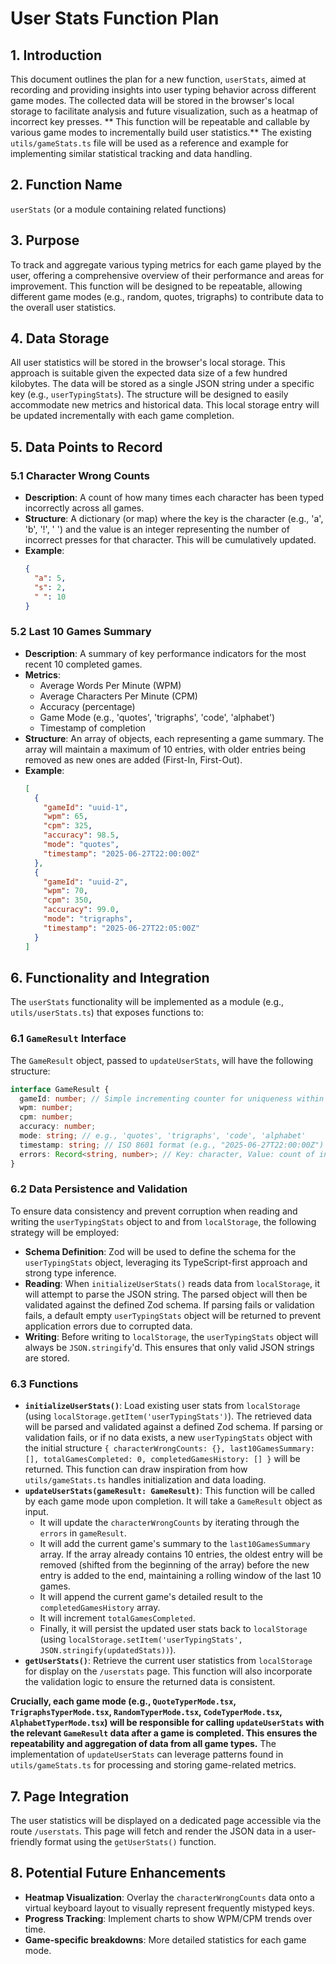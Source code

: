# User Stats Function Plan

## 1. Introduction
This document outlines the plan for a new function, `userStats`, aimed at recording and providing insights into user typing behavior across different game modes. The collected data will be stored in the browser's local storage to facilitate analysis and future visualization, such as a heatmap of incorrect key presses. ** This function will be repeatable and callable by various game modes to incrementally build user statistics.** The existing `utils/gameStats.ts` file will be used as a reference and example for implementing similar statistical tracking and data handling.

## 2. Function Name
`userStats` (or a module containing related functions)

## 3. Purpose
To track and aggregate various typing metrics for each game played by the user, offering a comprehensive overview of their performance and areas for improvement. This function will be designed to be repeatable, allowing different game modes (e.g., random, quotes, trigraphs) to contribute data to the overall user statistics.

## 4. Data Storage
All user statistics will be stored in the browser's local storage. This approach is suitable given the expected data size of a few hundred kilobytes. The data will be stored as a single JSON string under a specific key (e.g., `userTypingStats`). The structure will be designed to easily accommodate new metrics and historical data. This local storage entry will be updated incrementally with each game completion.

## 5. Data Points to Record

### 5.1 Character Wrong Counts
*   **Description**: A count of how many times each character has been typed incorrectly across all games.
*   **Structure**: A dictionary (or map) where the key is the character (e.g., 'a', 'b', '!', ' ') and the value is an integer representing the number of incorrect presses for that character. This will be cumulatively updated.
*   **Example**:
    ```json
    {
      "a": 5,
      "s": 2,
      " ": 10
    }
    ```

### 5.2 Last 10 Games Summary
*   **Description**: A summary of key performance indicators for the most recent 10 completed games.
*   **Metrics**:
    *   Average Words Per Minute (WPM)
    *   Average Characters Per Minute (CPM)
    *   Accuracy (percentage)
    *   Game Mode (e.g., 'quotes', 'trigraphs', 'code', 'alphabet')
    *   Timestamp of completion
*   **Structure**: An array of objects, each representing a game summary. The array will maintain a maximum of 10 entries, with older entries being removed as new ones are added (First-In, First-Out).
*   **Example**:
    ```json
    [
      {
        "gameId": "uuid-1",
        "wpm": 65,
        "cpm": 325,
        "accuracy": 98.5,
        "mode": "quotes",
        "timestamp": "2025-06-27T22:00:00Z"
      },
      {
        "gameId": "uuid-2",
        "wpm": 70,
        "cpm": 350,
        "accuracy": 99.0,
        "mode": "trigraphs",
        "timestamp": "2025-06-27T22:05:00Z"
      }
    ]
    ```

## 6. Functionality and Integration
The `userStats` functionality will be implemented as a module (e.g., `utils/userStats.ts`) that exposes functions to:

### 6.1 `GameResult` Interface
The `GameResult` object, passed to `updateUserStats`, will have the following structure:
```typescript
interface GameResult {
  gameId: number; // Simple incrementing counter for uniqueness within local storage
  wpm: number;
  cpm: number;
  accuracy: number;
  mode: string; // e.g., 'quotes', 'trigraphs', 'code', 'alphabet'
  timestamp: string; // ISO 8601 format (e.g., "2025-06-27T22:00:00Z")
  errors: Record<string, number>; // Key: character, Value: count of incorrect presses
}
```

### 6.2 Data Persistence and Validation
To ensure data consistency and prevent corruption when reading and writing the `userTypingStats` object to and from `localStorage`, the following strategy will be employed:
*   **Schema Definition**: Zod will be used to define the schema for the `userTypingStats` object, leveraging its TypeScript-first approach and strong type inference.
*   **Reading**: When `initializeUserStats()` reads data from `localStorage`, it will attempt to parse the JSON string. The parsed object will then be validated against the defined Zod schema. If parsing fails or validation fails, a default empty `userTypingStats` object will be returned to prevent application errors due to corrupted data.
*   **Writing**: Before writing to `localStorage`, the `userTypingStats` object will always be `JSON.stringify`'d. This ensures that only valid JSON strings are stored.

### 6.3 Functions
*   **`initializeUserStats()`**: Load existing user stats from `localStorage` (using `localStorage.getItem('userTypingStats')`). The retrieved data will be parsed and validated against a defined Zod schema. If parsing or validation fails, or if no data exists, a new `userTypingStats` object with the initial structure `{ characterWrongCounts: {}, last10GamesSummary: [], totalGamesCompleted: 0, completedGamesHistory: [] }` will be returned. This function can draw inspiration from how `utils/gameStats.ts` handles initialization and data loading.
*   **`updateUserStats(gameResult: GameResult)`**: This function will be called by each game mode upon completion. It will take a `GameResult` object as input.
    *   It will update the `characterWrongCounts` by iterating through the `errors` in `gameResult`.
    *   It will add the current game's summary to the `last10GamesSummary` array. If the array already contains 10 entries, the oldest entry will be removed (shifted from the beginning of the array) before the new entry is added to the end, maintaining a rolling window of the last 10 games.
    *   It will append the current game's detailed result to the `completedGamesHistory` array.
    *   It will increment `totalGamesCompleted`.
    *   Finally, it will persist the updated user stats back to `localStorage` (using `localStorage.setItem('userTypingStats', JSON.stringify(updatedStats))`).
*   **`getUserStats()`**: Retrieve the current user statistics from `localStorage` for display on the `/userstats` page. This function will also incorporate the validation logic to ensure the returned data is consistent.

**Crucially, each game mode (e.g., `QuoteTyperMode.tsx`, `TrigraphsTyperMode.tsx`, `RandomTyperMode.tsx`, `CodeTyperMode.tsx`, `AlphabetTyperMode.tsx`) will be responsible for calling `updateUserStats` with the relevant `GameResult` data after a game is completed. This ensures the repeatability and aggregation of data from all game types.** The implementation of `updateUserStats` can leverage patterns found in `utils/gameStats.ts` for processing and storing game-related metrics.

## 7. Page Integration
The user statistics will be displayed on a dedicated page accessible via the route `/userstats`. This page will fetch and render the JSON data in a user-friendly format using the `getUserStats()` function.

## 8. Potential Future Enhancements
*   **Heatmap Visualization**: Overlay the `characterWrongCounts` data onto a virtual keyboard layout to visually represent frequently mistyped keys.
*   **Progress Tracking**: Implement charts to show WPM/CPM trends over time.
*   **Game-specific breakdowns**: More detailed statistics for each game mode.
